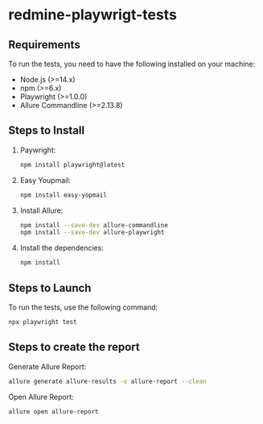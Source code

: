 # redmine-playwrigt-tests
## Requirements

To run the tests, you need to have the following installed on your machine:
- Node.js (>=14.x)
- npm (>=6.x)
- Playwright (>=1.0.0)
- Allure Commandline (>=2.13.8)

## Steps to Install

1. Paywright:
    ```bash
    npm install playwright@latest
    ```
2. Easy Youpmail:
    ```bash
    npm install easy-yopmail
    ```
3. Install Allure:
    ```bash
    npm install --save-dev allure-commandline
    npm install --save-dev allure-playwright
    ```
4. Install the dependencies:
    ```bash
    npm install
    ```


## Steps to Launch

To run the tests, use the following command:
```bash
npx playwright test
```

## Steps to create the report

Generate Allure Report:
```bash
allure generate allure-results -o allure-report --clean
```

Open Allure Report:
```bash
allure open allure-report
```